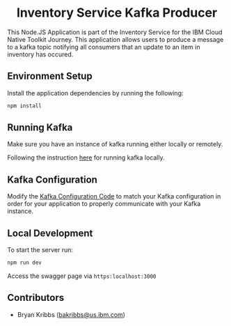 <h1 align="center"> Inventory Service Kafka Producer </h1>

This Node.JS Application is part of the Inventory Service for the IBM Cloud Native Toolkit Journey. This application allows users to produce a message to a kafka topic notifying all consumers that an update to an item in inventory has occured.

<h2 align="Left">
Environment Setup
</h2>

Install the application dependencies by running the following:

```bash
npm install
```

<h2 align="Left">
Running Kafka
</h2>

Make sure you have an instance of kafka running either locally or remotely.

Following the instruction [here](https://kafka.apache.org/quickstart) for running kafka locally.

<h2 align="Left">
Kafka Configuration
</h2>

Modify the [Kafka Configuration Code](./src/config/kafkaConnection) to match your Kafka configuration in order for your application to properly communicate with your Kafka instance.

<h2 align="Left">
Local Development
</h2>

To start the server run:

```bash
npm run dev
```

Access the swagger page via `https:localhost:3000`

<h2 align="Left">
Contributors
</h2>

- Bryan Kribbs (bakribbs@us.ibm.com)
